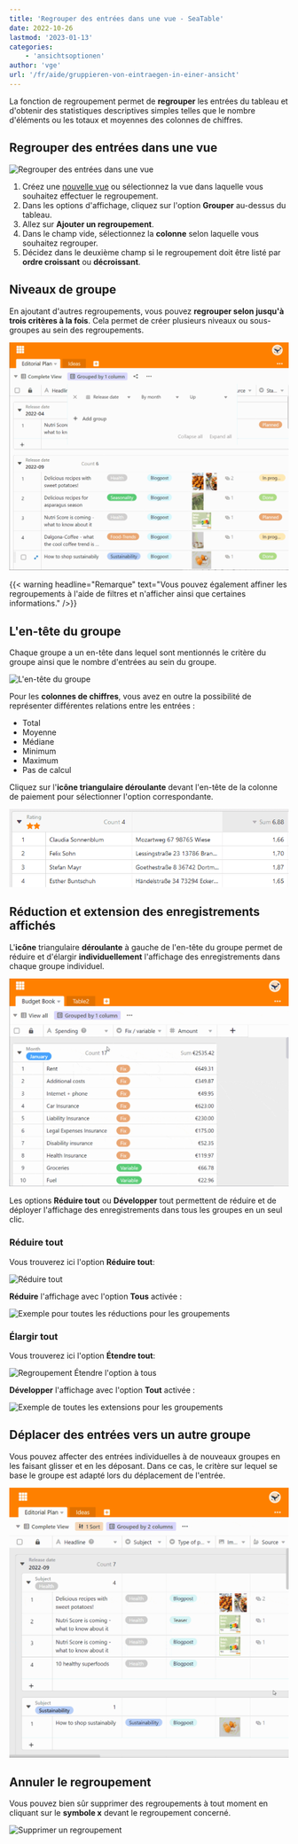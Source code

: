 ```yaml
---
title: 'Regrouper des entrées dans une vue - SeaTable'
date: 2022-10-26
lastmod: '2023-01-13'
categories:
    - 'ansichtsoptionen'
author: 'vge'
url: '/fr/aide/gruppieren-von-eintraegen-in-einer-ansicht'
---
```


La fonction de regroupement permet de **regrouper** les entrées du tableau et d'obtenir des statistiques descriptives simples telles que le nombre d'éléments ou les totaux et moyennes des colonnes de chiffres.

## Regrouper des entrées dans une vue

![Regrouper des entrées dans une vue](https://seatable.io/wp-content/uploads/2022/10/Gruppierung-von-Eintraegen-in-einer-Ansicht-1.gif)

1. Créez une [nouvelle vue](https://seatable.io/fr/docs/grundlagen-von-ansichten/anlegen-einer-neuen-ansicht/) ou sélectionnez la vue dans laquelle vous souhaitez effectuer le regroupement.
2. Dans les options d'affichage, cliquez sur l'option **Grouper** au-dessus du tableau.
3. Allez sur **Ajouter un regroupement**.
4. Dans le champ vide, sélectionnez la **colonne** selon laquelle vous souhaitez regrouper.
5. Décidez dans le deuxième champ si le regroupement doit être listé par **ordre croissant** ou **décroissant**.

## Niveaux de groupe

En ajoutant d'autres regroupements, vous pouvez **regrouper selon jusqu'à trois critères à la fois**. Cela permet de créer plusieurs niveaux ou sous-groupes au sein des regroupements.

![Regroupement d'entrées dans une vue avec deux critères](images/Gruppierung-von-Eintraegen-in-einer-Ansicht-2.gif)

{{< warning  headline="Remarque"  text="Vous pouvez également affiner les regroupements à l'aide de filtres et n'afficher ainsi que certaines informations." />}}

## L'en-tête du groupe

Chaque groupe a un en-tête dans lequel sont mentionnés le critère du groupe ainsi que le nombre d'entrées au sein du groupe.

![L'en-tête du groupe](https://seatable.io/wp-content/uploads/2022/10/gruppierung.png)

Pour les **colonnes de chiffres**, vous avez en outre la possibilité de représenter différentes relations entre les entrées :

- Total
- Moyenne
- Médiane
- Minimum
- Maximum
- Pas de calcul

Cliquez sur l'**icône triangulaire déroulante** devant l'en-tête de la colonne de paiement pour sélectionner l'option correspondante.

![En-tête de groupe Colonne de paiement](images/Gruppenheader.png)

## Réduction et extension des enregistrements affichés

L'**icône** triangulaire **déroulante** à gauche de l'en-tête du groupe permet de réduire et d'élargir **individuellement** l'affichage des enregistrements dans chaque groupe individuel.

![Regrouper les entrées d'une vue _réduire et développer](images/Gruppierung-von-Eintraegen-in-einer-Ansicht-4.gif)

Les options **Réduire tout** ou **Développer** tout permettent de réduire et de déployer l'affichage des enregistrements dans tous les groupes en un seul clic.

### Réduire tout

Vous trouverez ici l'option **Réduire tout**:

![Réduire tout](https://seatable.io/wp-content/uploads/2022/10/gruppieren-von-eintraegrn_6.png)

**Réduire** l'affichage avec l'option **Tous** activée :

![Exemple pour toutes les réductions pour les groupements](https://seatable.io/wp-content/uploads/2022/10/gruppieren-von-eintraegrn_1-1.png)

### Élargir tout

Vous trouverez ici l'option **Étendre tout**:

![Regroupement Étendre l'option à tous](https://seatable.io/wp-content/uploads/2022/10/gruppieren-von-eintraegrn_7-1.png)

**Développer** l'affichage avec l'option **Tout** activée :

![Exemple de toutes les extensions pour les groupements](https://seatable.io/wp-content/uploads/2022/10/gruppieren-von-eintraegrn_3-1.png)

## Déplacer des entrées vers un autre groupe

Vous pouvez affecter des entrées individuelles à de nouveaux groupes en les faisant glisser et en les déposant. Dans ce cas, le critère sur lequel se base le groupe est adapté lors du déplacement de l'entrée.

![Regroupement d'entrées Glisser-déposer](images/Gruppierung-von-Eintraegen-in-einer-Ansicht-3.gif)

## Annuler le regroupement

Vous pouvez bien sûr supprimer des regroupements à tout moment en cliquant sur le **symbole x** devant le regroupement concerné.

![Supprimer un regroupement](https://seatable.io/wp-content/uploads/2022/10/Gruppierung-loeschen.png)
